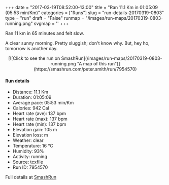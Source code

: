 +++
date = "2017-03-19T08:52:00-13:00"
title = "Ran 11.1 Km in 01:05:09 (05:53 min/Km)"
categories = ["Runs"]
slug = "run-details-20170319-0803"
type = "run"
draft = "False"
runmap = "/images/run-maps/20170319-0803-running.png"
svgmap = '<polyline points="93 14, 91 15, 91 17, 96 19, 97 23, 98 24, 99 27, 95 34, 95 36, 100 41, 100 46, 98 51, 97 59, 97 61, 99 65, 100 69, 100 69, 97 74, 97 79, 96 82, 94 89, 72 84, 21 73, 17 70, 7 58, 3 55, 1 53, 0 43, 1 33, 20 31, 37 32, 42 33, 55 32, 60 30, 69 23, 70 21, 76 18, 79 15, 83 16, 84 13, 87 11">'
+++

Ran 11 km in 65 minutes and felt slow. 

A clear sunny morning. Pretty sluggish; don't know why. But, hey ho, tomorrow is another day. 

<!--more-->

<center>
[![Click to see the run on SmashRun](/images/run-maps/20170319-0803-running.png "A map of this run")](https://smashrun.com/peter.smith/run/7954570)
</center>

#### Run details

* Distance: 11.1 Km
* Duration: 01:05:09
* Average pace: 05:53 min/Km
* Calories: 942 Cal
* Heart rate (ave): 137 bpm
* Heart rate (max): 137 bpm
* Heart rate (min): 137 bpm
* Elevation gain: 105 m
* Elevation loss:  m
* Weather: clear
* Temperature: 16 &deg;C
* Humidity: 93%
* Activity: running
* Source: tcxfile
* Run ID: 7954570

Full details at [SmashRun](https://smashrun.com/peter.smith/run/7954570)